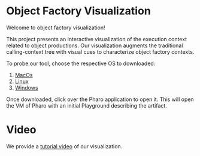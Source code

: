 # Object Factory Visualization

Welcome to object factory visualization!

This project presents an interactive visualization of the execution context related to object productions. Our visualization augments the traditional calling-context tree with visual cues to characterize object factory contexts.

To probe our tool, choose the respective OS to downloaded:

1. [ MacOs ](https://www.dropbox.com/s/gdlq5q0ef4uqw3k/MacOS.zip?dl=0)
1. [ Linux ]()
1. [ Windows]()

Once downloaded, click over the Pharo application to open it. This will open the VM of Pharo with an initial Playground describing the artifact.

# Video
We provide a [tutorial video](https://www.dropbox.com/s/0modq7d9zs8qhx1/Memory.mp4?dl=0) of our visualization.
